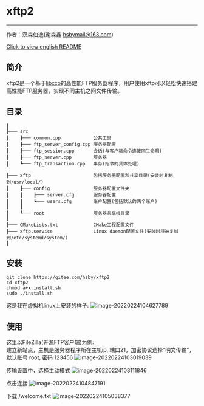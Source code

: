 # xftp2

---
作者：汉森伯逸(谢森鑫 hsbymail@163.com)

[Click to view english README](./README_en.md)

## 简介
xftp2是一个基于[libxco](https://gitee.com/hsby/libxco)的高性能FTP服务器程序，用户使用xftp可以轻松快速搭建高性能FTP服务器，实现不同主机之间文件传输。

## 目录
```
┃
┠─── src                        
┃    ┠─── common.cpp            公共工具
┃    ┠─── ftp_server_config.cpp 服务器配置
┃    ┠─── ftp_session.cpp       会话(与客户端命令连接同生命期)
┃    ┠─── ftp_server.cpp        服务器
┃    ┗─── ftp_transaction.cpp   事务(指令的具体处理)

┠─── xftp                       包括服务器配置和共享目录(安装时复制到/usr/local/)
┃    ┠─── config                服务器配置文件夹
┃    ┃    ┠─── server.cfg       服务器配置
┃    ┃    ┗─── users.cfg        账户配置(包括默认的两个账户)
┃    ┃    
┃    ┗─── root                  服务器共享根目录
┃
┠─── CMakeLists.txt             CMake工程配置文件
┠─── xftp.service               Linux daemon配置文件(安装时将被复制到/etc/systemd/system/)
┃
```

## 安装
```
git clone https://gitee.com/hsby/xftp2
cd xftp2
chmod a+x install.sh
sudo ./install.sh
```
这是我在虚拟机linux上安装的样子:
![image-20220224104627789](https://gitee.com/hsby/img/raw/master/202202241046841.png)

## 使用

这里以FileZilla(开源FTP客户端)为例:  
建立新站点，主机是服务器程序所在主机ip,  端口21，加密协议选择"明文传输"， 默认账号 root, 密码 123456
![image-20220224103019039](https://gitee.com/hsby/img/raw/master/202202241030104.png)

传输设置中，选择主动模式
![image-20220224103111846](https://gitee.com/hsby/img/raw/master/202202241031909.png)

点击连接
![image-20220224104847191](https://gitee.com/hsby/img/raw/master/202202241048264.png)

下载 /welcome.txt
![image-20220224105038377](https://gitee.com/hsby/img/raw/master/202202241050450.png)